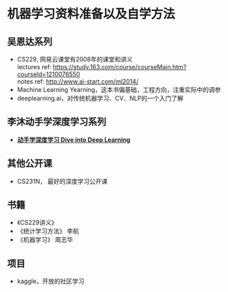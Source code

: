 # 机器学习资料准备以及自学方法
## 吴恩达系列
+ CS229, 网易云课堂有2008年的课堂和讲义 <br>
  lectures ref: https://study.163.com/course/courseMain.htm?courseId=1210076550  <br>
  notes ref: http://www.ai-start.com/ml2014/<br>
+ Machine Learning Yearning，这本书偏基础，工程方向，注重实际中的调参
+ deeplearning.ai，对传统机器学习、CV、NLP的一个入门了解

## 李沐动手学深度学习系列
+ __[动手学深度学习 Dive into Deep Learning](http://zh.gluon.ai/)__

## 其他公开课
+ CS231N， 最好的深度学习公开课

## 书籍
+ 《CS229讲义》
+ 《统计学习方法》 李航
+ 《机器学习》 周志华

## 项目
+ kaggle，开放的社区学习
